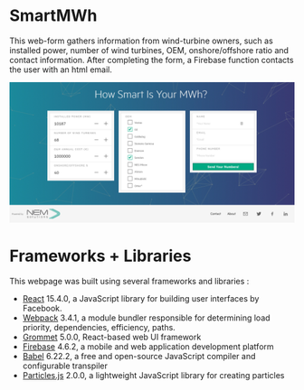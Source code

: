 # SmartMWh

This web-form gathers information from wind-turbine owners, such as installed power, number of wind turbines, OEM, onshore/offshore ratio and contact information. After completing the form, a Firebase function contacts the user with an html email.

![ ](https://github.com/imartinezl/SmartMWH/blob/master/Smart%20MWH.jpg)

# Frameworks + Libraries
This webpage was built using several frameworks and libraries :
- [React](https://reactjs.org/) 15.4.0, a JavaScript library for building user interfaces by Facebook.
- [Webpack](https://webpack.js.org/) 3.4.1, a module bundler responsible for determining load priority, dependencies, efficiency, paths.
- [Grommet](https://grommet.io/) 5.0.0, React-based web UI framework 
- [Firebase](https://firebase.google.com/) 4.6.2, a mobile and web application development platform
- [Babel](https://babeljs.io/) 6.22.2, a free and open-source JavaScript compiler and configurable transpiler
- [Particles.js](https://vincentgarreau.com/particles.js/) 2.0.0, a lightweight JavaScript library for creating particles

